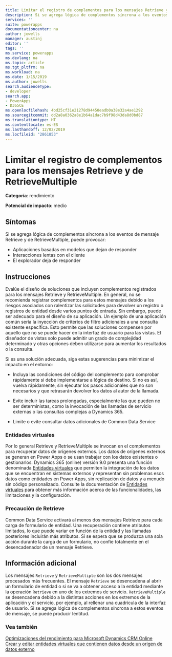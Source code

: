 ```yaml
---
title: Limitar el registro de complementos para los mensajes Retrieve y de RetrieveMultiple | MicrosoftDocs
description: Si se agrega lógica de complementos síncrona a los eventos de mensaje Retrieve y de RetrieveMultiple, se puede producir lentitud.
services: ''
suite: powerapps
documentationcenter: na
author: jowells
manager: austinj
editor: ''
tags: ''
ms.service: powerapps
ms.devlang: na
ms.topic: article
ms.tgt_pltfrm: na
ms.workload: na
ms.date: 1/15/2019
ms.author: jowells
search.audienceType:
- developer
search.app:
- PowerApps
- D365CE
ms.openlocfilehash: 4bd25cf31e21278d94450eadb0a38e32a4ae1292
ms.sourcegitcommit: dd2a8a0362a8e1b64a1dac7b9f98d43da8d0bd87
ms.translationtype: HT
ms.contentlocale: es-ES
ms.lasthandoff: 12/02/2019
ms.locfileid: "2861853"
---
```

# <a name="limit-the-registration-of-plug-ins-for-retrieve-and-retrievemultiple-messages"></a>Limitar el registro de complementos para los mensajes Retrieve y de RetrieveMultiple

**Categoría**: rendimiento

**Potencial de impacto**: medio

<a name='symptoms'></a>

## <a name="symptoms"></a>Síntomas

Si se agrega lógica de complementos síncrona a los eventos de mensaje Retrieve y de RetrieveMultiple, puede provocar:

- Aplicaciones basadas en modelos que dejan de responder
- Interacciones lentas con el cliente
- El explorador deja de responder

<a name='guidance'></a>

## <a name="guidance"></a>Instrucciones

Evalúe el diseño de soluciones que incluyen complementos registrados para los mensajes Retrieve y RetrieveMultiple.  En general, no se recomienda registrar complementos para estos mensajes debido a los riesgos asociados con ralentizar las solicitudes para devolver un registro o registros de entidad desde varios puntos de entrada.  Sin embargo, puede ser adecuado para el diseño de su aplicación. Un ejemplo de una aplicación común sería la inyección de criterios de filtro adicionales a una consulta existente específica. Esto permite que las soluciones compensen por aquello que no se puede hacer en la interfaz de usuario para las vistas.  El diseñador de vistas solo puede admitir un grado de complejidad determinado y otras opciones deben utilizarse para aumentar los resultados o la consulta.

Si es una solución adecuada, siga estas sugerencias para minimizar el impacto en el entorno:

- Incluya las condiciones del código del complemento para comprobar rápidamente si debe implementarse a lógica de destino. Si no es así, vuelva rápidamente, sin ejecutar los pasos adicionales que no son necesarios y que retrasarán devolver los datos al autor de la llamada.

- Evite incluir las tareas prolongadas, especialmente las que pueden no ser deterministas, como la invocación de las llamadas de servicio externas o las consultas complejas a Dynamics 365.

- Limite o evite consultar datos adicionales de Common Data Service

### <a name="virtual-entities"></a>Entidades virtuales

Por lo general Retrieve y RetrieveMultiple se invocan en el complementos para recuperar datos de orígenes externos. Los datos de orígenes externos se generan en Power Apps o se usan trabajar con los datos existentes o gestionarlos. Dynamics 365 (online) versión 9.0 presenta una función denominada [Entidades virtuales](/dynamics365/customer-engagement/developer/virtual-entities/get-started-ve) que permiten la integración de los datos que se encuentran en sistemas externos y representan sin problemas esos datos como entidades en Power Apps, sin replicación de datos y a menudo sin código personalizado. Consulte la documentación de [Entidades virtuales](/dynamics365/customer-engagement/developer/virtual-entities/get-started-ve) para obtener más información acerca de las funcionalidades, las limitaciones y la configuración.

### <a name="retrieve-caution"></a>Precaución de Retrieve

Common Data Service activará al menos dos mensajes Retrieve para cada carga de formulario de entidad.  Una recuperación contiene atributos limitados, lo que puede variar en función de la entidad y las llamadas posteriores incluirán más atributos.  Si se espera que se produzca una sola acción durante la carga de un formulario, no confíe totalmente en el desencadenador de un mensaje Retrieve.

<a name='additional'></a>

## <a name="additional-information"></a>Información adicional

Los mensajes `Retrieve` y `RetrieveMultiple` son los dos mensajes procesados más frecuentes. El mensaje `Retrieve` se desencadena al abrir un formulario de entidad o si se va a obtener acceso a la entidad mediante la operación `Retrieve` en uno de los extremos de servicio. `RetrieveMultiple` se desencadena debido a la distintas acciones en los extremos de la aplicación y el servicio, por ejemplo, al rellenar una cuadrícula de la interfaz de usuario.  Si se agrega lógica de complementos síncrona a estos eventos de mensaje, se puede producir lentitud.

<a name='seealso'></a>

### <a name="see-also"></a>Vea también

[Optimizaciones del rendimiento para Microsoft Dynamics CRM Online](https://mbs.microsoft.com/customersource/northamerica/CRM/learning/documentation/user-guides/PerformanceOptimizationsCRMOnlineSuccess)<br />
[Crear y editar entidades virtuales que contienen datos desde un origen de datos externo](/powerapps/maker/common-data-service/create-edit-virtual-entities)<br />
